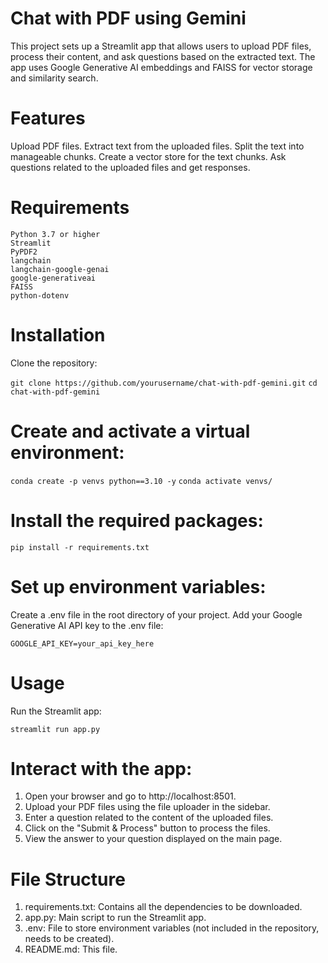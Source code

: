 # Chat with PDF using Gemini
This project sets up a Streamlit app that allows users to upload PDF files, process their content, and ask questions based on the extracted text. The app uses Google Generative AI embeddings and FAISS for vector storage and similarity search.

# Features
Upload PDF files.
Extract text from the uploaded files.
Split the text into manageable chunks.
Create a vector store for the text chunks.
Ask questions related to the uploaded files and get responses.

# Requirements
```
Python 3.7 or higher
Streamlit
PyPDF2
langchain
langchain-google-genai
google-generativeai
FAISS
python-dotenv
```

# Installation
Clone the repository:

``` git clone https://github.com/yourusername/chat-with-pdf-gemini.git ```
``` cd chat-with-pdf-gemini ```

# Create and activate a virtual environment:

``` conda create -p venvs python==3.10 -y ```
``` conda activate venvs/ ```

# Install the required packages:

``` pip install -r requirements.txt ```

# Set up environment variables:

Create a .env file in the root directory of your project.
Add your Google Generative AI API key to the .env file:

``` GOOGLE_API_KEY=your_api_key_here ```
# Usage
Run the Streamlit app:

``` streamlit run app.py ```

# Interact with the app:

1. Open your browser and go to http://localhost:8501.
2. Upload your PDF files using the file uploader in the sidebar.
3. Enter a question related to the content of the uploaded files.
4. Click on the "Submit & Process" button to process the files.
5. View the answer to your question displayed on the main page.

# File Structure

1. requirements.txt: Contains all the dependencies to be downloaded.
2. app.py: Main script to run the Streamlit app.
3. .env: File to store environment variables (not included in the repository, needs to be created).
4. README.md: This file.
